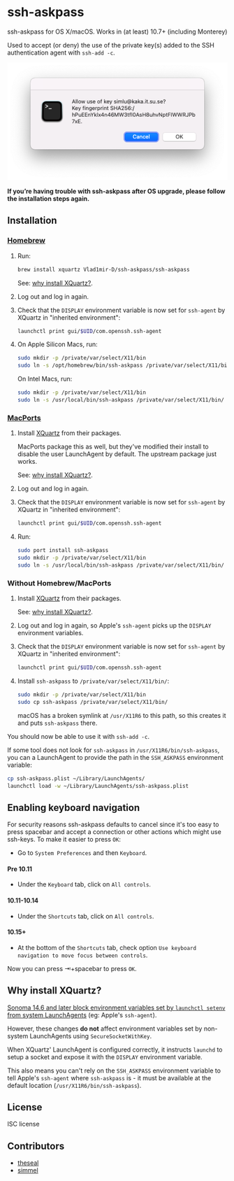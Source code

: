 ssh-askpass
===========

ssh-askpass for OS X/macOS. Works in (at least) 10.7+ (including Monterey)

Used to accept (or deny) the use of the private key(s) added to the SSH authentication agent with `ssh-add -c`.

![Screenshot](https://github.com/Vlad1mir-D/ssh-askpass/raw/master/sample/ssh-askpass.png)

**If you’re having trouble with ssh-askpass after OS upgrade, please follow the installation steps again.**

## Installation

### [Homebrew](https://brew.sh/)

1. Run:

   ```sh
   brew install xquartz Vlad1mir-D/ssh-askpass/ssh-askpass
   ```

   See: [why install XQuartz?](#why-install-xquartz).

1. Log out and log in again.

1. Check that the `DISPLAY` environment variable is now set for `ssh-agent`
   by XQuartz in "inherited environment":

   ```sh
   launchctl print gui/$UID/com.openssh.ssh-agent
   ```

1. On Apple Silicon Macs, run:

   ```sh
   sudo mkdir -p /private/var/select/X11/bin
   sudo ln -s /opt/homebrew/bin/ssh-askpass /private/var/select/X11/bin/
   ```

   On Intel Macs, run:

   ```sh
   sudo mkdir -p /private/var/select/X11/bin
   sudo ln -s /usr/local/bin/ssh-askpass /private/var/select/X11/bin/
   ```

### [MacPorts](https://www.macports.org)

1. Install [XQuartz](https://www.xquartz.org/) from their packages.

   MacPorts package this as well, but they've modified their install to
   disable the user LaunchAgent by default. The upstream package just works.

   See: [why install XQuartz?](#why-install-xquartz).

1. Log out and log in again.

1. Check that the `DISPLAY` environment variable is now set for `ssh-agent`
   by XQuartz in "inherited environment":

   ```sh
   launchctl print gui/$UID/com.openssh.ssh-agent
   ```

1. Run:

   ```sh
   sudo port install ssh-askpass
   sudo mkdir -p /private/var/select/X11/bin
   sudo ln -s /usr/local/bin/ssh-askpass /private/var/select/X11/bin/
   ```

### Without Homebrew/MacPorts

1. Install [XQuartz](https://www.xquartz.org/) from their packages.

   See: [why install XQuartz?](#why-install-xquartz).

1. Log out and log in again, so Apple's `ssh-agent` picks up the `DISPLAY`
   environment variables.

1. Check that the `DISPLAY` environment variable is now set for `ssh-agent`
   by XQuartz in "inherited environment":

   ```sh
   launchctl print gui/$UID/com.openssh.ssh-agent
   ```

1. Install `ssh-askpass` to `/private/var/select/X11/bin/`:

   ```sh
   sudo mkdir -p /private/var/select/X11/bin
   sudo cp ssh-askpass /private/var/select/X11/bin/
   ```

   macOS has a broken symlink at `/usr/X11R6` to this path, so this
   creates it and puts `ssh-askpass` there.

You should now be able to use it with `ssh-add -c`.

If some tool does not look for `ssh-askpass` in
`/usr/X11R6/bin/ssh-askpass`, you can a LaunchAgent to provide the path in
the `SSH_ASKPASS` environment variable:

```sh
cp ssh-askpass.plist ~/Library/LaunchAgents/
launchctl load -w ~/Library/LaunchAgents/ssh-askpass.plist
```

## Enabling keyboard navigation
For security reasons ssh-askpass defaults to cancel since it's too easy to
press spacebar and accept a connection or other actions which might use
ssh-keys. To make it easier to press `OK`:

* Go to `System Preferences` and then `Keyboard`.

#### Pre 10.11
* Under the `Keyboard` tab, click on `All controls`.

#### 10.11-10.14
* Under the `Shortcuts` tab, click on `All controls`.

#### 10.15+
* At the bottom of the `Shortcuts` tab, check option `Use keyboard navigation to move focus between controls`.

Now you can press ⇥+spacebar to press `OK`.

## Why install XQuartz?

[Sonoma 14.6 and later block environment variables set by `launchctl setenv` from system LaunchAgents](https://github.com/theseal/ssh-askpass/issues/54#issuecomment-2264396356)
(eg: Apple's `ssh-agent`).

However, these changes **do not** affect environment variables set by
non-system LaunchAgents using `SecureSocketWithKey`.

When XQuartz' LaunchAgent is configured correctly, it instructs `launchd` to
setup a socket and expose it with the `DISPLAY` environment variable.

This also means you can't rely on the `SSH_ASKPASS` environment variable to
tell Apple's `ssh-agent` where `ssh-askpass` is - it must be available at
the default location (`/usr/X11R6/bin/ssh-askpass`).

## License
ISC license

## Contributors
* [theseal](https://github.com/theseal)
* [simmel](https://github.com/simmel)
